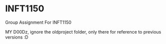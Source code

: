 # INFT1150
Group Assignment For INFT1150

MY D00Dz, ignore the oldproject folder, only there for reference to previous versions :D
